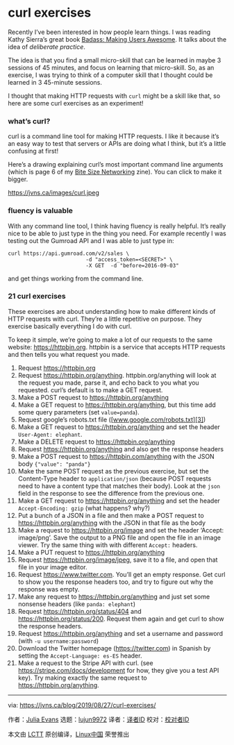 [#]: collector: (lujun9972)
[#]: translator: (hanwckf)
[#]: reviewer: ( )
[#]: publisher: ( )
[#]: url: ( )
[#]: subject: (curl exercises)
[#]: via: (https://jvns.ca/blog/2019/08/27/curl-exercises/)
[#]: author: (Julia Evans https://jvns.ca/)

curl exercises
======

Recently I’ve been interested in how people learn things. I was reading Kathy Sierra’s great book [Badass: Making Users Awesome][1]. It talks about the idea of _deliberate practice_.

The idea is that you find a small micro-skill that can be learned in maybe 3 sessions of 45 minutes, and focus on learning that micro-skill. So, as an exercise, I was trying to think of a computer skill that I thought could be learned in 3 45-minute sessions.

I thought that making HTTP requests with `curl` might be a skill like that, so here are some curl exercises as an experiment!

### what’s curl?

curl is a command line tool for making HTTP requests. I like it because it’s an easy way to test that servers or APIs are doing what I think, but it’s a little confusing at first!

Here’s a drawing explaining curl’s most important command line arguments (which is page 6 of my [Bite Size Networking][2] zine). You can click to make it bigger.

<https://jvns.ca/images/curl.jpeg>

### fluency is valuable

With any command line tool, I think having fluency is really helpful. It’s really nice to be able to just type in the thing you need. For example recently I was testing out the Gumroad API and I was able to just type in:

```
curl https://api.gumroad.com/v2/sales \
                         -d "access_token=<SECRET>" \
                         -X GET  -d "before=2016-09-03"
```

and get things working from the command line.

### 21 curl exercises

These exercises are about understanding how to make different kinds of HTTP requests with curl. They’re a little repetitive on purpose. They exercise basically everything I do with curl.

To keep it simple, we’re going to make a lot of our requests to the same website: <https://httpbin.org>. httpbin is a service that accepts HTTP requests and then tells you what request you made.

  1. Request <https://httpbin.org>
  2. Request <https://httpbin.org/anything>. httpbin.org/anything will look at the request you made, parse it, and echo back to you what you requested. curl’s default is to make a GET request.
  3. Make a POST request to <https://httpbin.org/anything>
  4. Make a GET request to <https://httpbin.org/anything>, but this time add some query parameters (set `value=panda`).
  5. Request google’s robots.txt file ([www.google.com/robots.txt][3])
  6. Make a GET request to <https://httpbin.org/anything> and set the header `User-Agent: elephant`.
  7. Make a DELETE request to <https://httpbin.org/anything>
  8. Request <https://httpbin.org/anything> and also get the response headers
  9. Make a POST request to <https://httpbin.com/anything> with the JSON body `{"value": "panda"}`
  10. Make the same POST request as the previous exercise, but set the Content-Type header to `application/json` (because POST requests need to have a content type that matches their body). Look at the `json` field in the response to see the difference from the previous one.
  11. Make a GET request to <https://httpbin.org/anything> and set the header `Accept-Encoding: gzip` (what happens? why?)
  12. Put a bunch of a JSON in a file and then make a POST request to <https://httpbin.org/anything> with the JSON in that file as the body
  13. Make a request to <https://httpbin.org/image> and set the header ‘Accept: image/png’. Save the output to a PNG file and open the file in an image viewer. Try the same thing with with different `Accept:` headers.
  14. Make a PUT request to <https://httpbin.org/anything>
  15. Request <https://httpbin.org/image/jpeg>, save it to a file, and open that file in your image editor.
  16. Request <https://www.twitter.com>. You’ll get an empty response. Get curl to show you the response headers too, and try to figure out why the response was empty.
  17. Make any request to <https://httpbin.org/anything> and just set some nonsense headers (like `panda: elephant`)
  18. Request <https://httpbin.org/status/404> and <https://httpbin.org/status/200>. Request them again and get curl to show the response headers.
  19. Request <https://httpbin.org/anything> and set a username and password (with `-u username:password`)
  20. Download the Twitter homepage (<https://twitter.com>) in Spanish by setting the `Accept-Language: es-ES` header.
  21. Make a request to the Stripe API with curl. (see <https://stripe.com/docs/development> for how, they give you a test API key). Try making exactly the same request to <https://httpbin.org/anything>.



--------------------------------------------------------------------------------

via: https://jvns.ca/blog/2019/08/27/curl-exercises/

作者：[Julia Evans][a]
选题：[lujun9972][b]
译者：[译者ID](https://github.com/译者ID)
校对：[校对者ID](https://github.com/校对者ID)

本文由 [LCTT](https://github.com/LCTT/TranslateProject) 原创编译，[Linux中国](https://linux.cn/) 荣誉推出

[a]: https://jvns.ca/
[b]: https://github.com/lujun9972
[1]: https://www.amazon.com/Badass-Making-Awesome-Kathy-Sierra/dp/1491919019
[2]: https://wizardzines.com/zines/bite-size-networking
[3]: http://www.google.com/robots.txt
